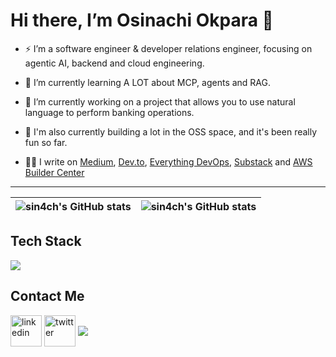 # Hi there, I’m Osinachi Okpara 👋

- ⚡ I’m a software engineer & developer relations engineer, focusing on agentic AI, backend and cloud engineering.
  
- 🌱 I’m currently learning A LOT about MCP, agents and RAG.
  
- 🔭 I’m currently working on a project that allows you to use natural language to perform banking operations.
  
- 📢 I'm also currently building a lot in the OSS space, and it's been really fun so far.

- ✍🏽 I write on <a href="https://medium.com/@sin4ch">Medium</a>, <a href="https://dev.to/sin4ch1">Dev.to</a>, <a href="https://everythingdevops.com/author/sin4ch">Everything DevOps</a>, <a href="https://sin4ch1.substack.com">Substack</a> and <a href="https://community.aws/@sin4ch">AWS Builder Center</a>

---

| <img align="center" src="https://github-readme-stats.vercel.app/api?username=sin4ch&show_icons=true&include_all_commits=true&hide_border=true" alt="sin4ch's GitHub stats" /> | <img align="center" src="https://github-readme-stats.vercel.app/api/top-langs/?username=sin4ch&langs_count=8&layout=compact&hide_border=true" alt="sin4ch's GitHub stats" /> |
| ------------- | ------------- |


<p align="center">
  <h2>Tech Stack</h2>
  <a href="https://skillicons.dev">
    <img src="https://skillicons.dev/icons?i=aws,git,github,bash,linux,ubuntu,vim,neovim,nginx,html,css,py,fastapi,docker,terraform,postgres,md,notion,vscode" />
  </a>
</p>

<p align="center">
  <h2>Contact Me</h2>
<a href="https://www.linkedin.com/in/osinachiokpara/" target="blank"><img align="center" src="https://skillicons.dev/icons?i=linkedin" alt="linkedin" height="50" width="50" /></a>
<a href="https://twitter.com/sin4ch" target="blank"><img align="center" src="https://skillicons.dev/icons?i=twitter" alt="twitter" height="50" width="50" /></a>
<a href="mailto:okparaosi17@gmail.com" target="blank"><img align="center" src="https://skillicons.dev/icons?i=gmail"></a>
</p>
                                                        
<!--
Languages: Python, Bash, YAML, HTML, CSS, HCL, JSON
AWS: EC2, Rekognition, S3, Lambda, CloudFront, Elemental MediaConvert, IAM, CloudFormation
Tools and Technologies: Git, GitHub, Docker, Nginx, Terraform, GitHub Actions, VSCode, Neovim
**sin4ch/sin4ch** is a ✨ _special_ ✨ repository because its `README.md` (this file) appears on your GitHub profile.

Here are some ideas to get you started:

- 🔭 I’m currently working on 
- 🌱 I’m currently learning ...
- 👯 I’m looking to collaborate on ...
- 🤔 I’m looking for help with ...
- 💬 Ask me about ...
- 📫 How to reach me: ...
- 😄 Pronouns: ...
- ⚡ Fun fact: ...
-->
